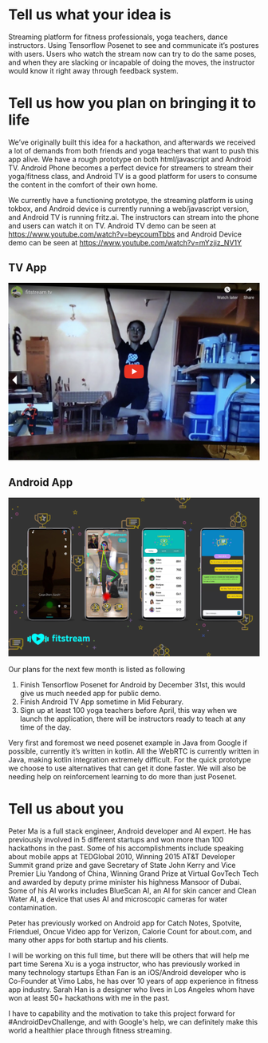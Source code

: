 # Tell us what your idea is
Streaming platform for fitness professionals, yoga teachers, dance instructors.  Using Tensorflow Posenet to see and communicate it’s postures with users.  Users who watch the stream now can try to do the same poses, and when they are slacking or incapable of doing the moves, the instructor would know it right away through feedback system.

# Tell us how you plan on bringing it to life 
We’ve originally built this idea for a hackathon, and afterwards we received a lot of demands from both friends and yoga teachers that want to push this app alive.  We have a rough prototype on both html/javascript and Android TV.  Android Phone becomes a perfect device for streamers to stream their yoga/fitness class, and Android TV is a good platform for users to consume the content in the comfort of their own home.

We currently have a functioning prototype, the streaming platform is using tokbox, and Android device is currently running a web/javascript version, and Android TV is running fritz.ai.  The instructors can stream into the phone and users can watch it on TV.  Android TV demo can be seen at https://www.youtube.com/watch?v=beycoumTbbs and Android Device demo can be seen at https://www.youtube.com/watch?v=mYzjiz_NV1Y

## TV App
[![TV App](tv-shot.png)](https://www.youtube.com/watch?v=beycoumTbbs)

## Android App
[![Android App](android-shot.jpg)](https://www.youtube.com/watch?v=mYzjiz_NV1Y)


Our plans for the next few month is listed as following

1. Finish Tensorflow Posenet for Android by December 31st, this would give us much needed app for public demo.
2. Finish Android TV App sometime in Mid Feburary.
3. Sign up at least 100 yoga teachers before April, this way when we launch the application, there will be instructors ready to teach at any time of the day.

Very first and foremost we need posenet example in Java from Google if possible, currently it’s written in kotlin.  All the WebRTC is currently written in Java, making kotlin integration extremely difficult.  For the quick prototype we choose to use alternatives that can get it done faster.  We will also be needing help on reinforcement learning to do more than just Posenet.


# Tell us about you
Peter Ma is a full stack engineer, Android developer and AI expert.  He has previously involved in 5 different startups and won more than 100 hackathons in the past.  Some of his accomplishments include speaking about mobile apps at TEDGlobal 2010, Winning 2015 AT&T Developer Summit grand prize and gave Secretary of State John Kerry and Vice Premier Liu Yandong of China, Winning Grand Prize at Virtual GovTech Tech and awarded by deputy prime minister his highness Mansoor of Dubai.  Some of his AI works includes BlueScan AI, an AI for skin cancer and Clean Water AI, a device that uses AI and microscopic cameras for water contamination.  

Peter has previously worked on Android app for Catch Notes, Spotvite, Frienduel, Oncue Video app for Verizon, Calorie Count for about.com, and many other apps for both startup and his clients.

I will be working on this full time, but there will be others that will help me part time
Serena Xu is a yoga instructor, who has previously worked in many technology startups
Ethan Fan is an iOS/Android developer who is Co-Founder at Vimo Labs, he has over 10 years of app experience in fitness app industry.
Sarah Han is a designer who lives in Los Angeles whom have won at least 50+ hackathons with me in the past.

I have to capability and the motivation to take this project forward for #AndroidDevChallenge, and with Google's help, we can definitely make this world a healthier place through fitness streaming.
